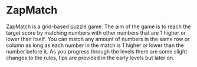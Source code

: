 # ZapMatch
ZapMatch is a grid-based puzzle game. The aim of the game is to reach the target score by matching numbers with other numbers that are 1 higher or lower than itself. You can match any amount of numbers in the same row or column as long as each number in the match is 1 higher or lower than the number before it. As you progress through the levels there are some slight changes to the rules, tips are provided in the early levels but later on.
